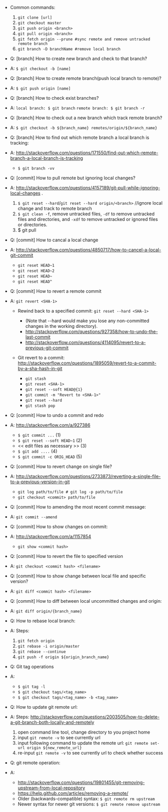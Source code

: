  - Common commands:
   1. `git clone [url]`
   2. `git checkout master`
   3. `git push origin <branch>`
   4. `git pull origin <branch>`
   5. `git fetch origin --prune #sync remote and remove untracked remote branch`
   6. `git branch -D branchName #remove local branch`
 
 - Q: [branch] How to create new branch and check to that branch?
 - A: `$ git checkout -b [name]`

 - Q: [branch] How to create remote branch(push local branch to remote)?
 - A: `$ git push origin [name]`

 - Q: [branch] How to check exist branches?
 - A: `local branch: $ git branch`
       `remote branch: $ git branch -r`

 - Q: [branch] How to check out a new branch which track remote branch?
 - A: `$ git checkout -b ${branch_name} remotes/origin/${branch_name}`

 - Q: [branch] How to find out which remote branch a local branch is tracking:
 - A: http://stackoverflow.com/questions/171550/find-out-which-remote-branch-a-local-branch-is-tracking
   - `$ git branch -vv`

 - Q: [commit] How to pull remote but ignoring local changes?
 - A: http://stackoverflow.com/questions/4157189/git-pull-while-ignoring-local-changes . 
   1. `$ git reset --hard`/`git reset --hard origin/<branch>` //ignore local change and track to remote branch
   2. `$ git clean -f`, remove untracked files, `-df` to remove untracked files and directories, and `-xdf` to remove untracked or ignored files or directories.
   3. $ git pull 

 - Q: [commit] How to cancal a local change
 - A: http://stackoverflow.com/questions/4850717/how-to-cancel-a-local-git-commit 
   - `git reset HEAD~1`
   - `git reset HEAD~2`
   - `git reset HEAD~`
   - `git reset HEAD^`

 - Q: [commit] How to revert a remote commit
 - A: `git revert <SHA-1>`
   - Rewind back to a specified commit: `git reset --hard <SHA-1>`
     - (Note that --hard would make you lose any non-committed changes in the working directory).
     - http://stackoverflow.com/questions/927358/how-to-undo-the-last-commit 
     - http://stackoverflow.com/questions/4114095/revert-to-a-previous-git-commit 

   - Git revert to a commit: http://stackoverflow.com/questions/1895059/revert-to-a-commit-by-a-sha-hash-in-git
     - `git stash`
     - `git reset <SHA-1>`
     - `git reset --soft HEAD@{1}`
     - `git commit -m "Revert to <SHA-1>"`
     - `git reset --hard`
     - `git stash pop`

 - Q: [commit] How to undo a commit and redo
 - A: http://stackoverflow.com/a/927386 
   - `$ git commit ...` (1)
   - `$ git reset --soft HEAD~1` (2)
   - << edit files as necessary >> (3)
   - `$ git add ....` (4)
   - `$ git commit -c ORIG_HEAD` (5)

 - Q: [commit] How to revert change on single file?
 - A: http://stackoverflow.com/questions/2733873/reverting-a-single-file-to-a-previous-version-in-git
   - `git log path/to/file # git log -p path/to/file`
   - `git checkout <commit> path/to/file`

 - Q: [commit] How to amending the most recent commit message:
 - A: `git commit --amend`


 - Q: [commit] How to show changes on commit:
 - A: http://stackoverflow.com/a/1157854 
   - `git show <commit hash>`

 - Q: [commit] How to revert the file to specified version
 - A: `git checkout <commit hash> <filename>`

 - Q: [commit] How to show change between local file and specific version?
 - A: `git diff <commit hash> <filename>`

 - Q: [commit] How to diff between local uncommitted changes and origin:
 - A: `git diff origin/{branch_name}`

 - Q: How to rebase local branch:
 - A: Steps: 
   1. `git fetch origin`
   2. `git rebase -i origin/master`
   3. `git rebase --continue`
   4. `git push -f origin ${origin_branch_name}`

 - Q: Git tag operations
 - A:
   - `$ git tag -l`
   - `$ git checkout tags/<tag_name>`
   - `$ git checkout tags/<tag_name> -b <tag_name>`

 - Q: How to update git remote url:
 - A: Steps: http://stackoverflow.com/questions/2003505/how-to-delete-a-git-branch-both-locally-and-remotely
   1. open command line tool, change directory to you project home
   2. input `git remote -v` to see currently url
   3. input following command to update the remote url: `git remote set-url origin ${new_remote_url}`
   4. re-input `git remote -v` to see currently url to check whether success

 - Q: git remote operation:
 - A:
   - http://stackoverflow.com/questions/19801455/git-removing-upstream-from-local-repository 
   - https://help.github.com/articles/removing-a-remote/ 
   - Older (backwards-compatible) syntax: `$ git remote rm upstream`
   - Newer syntax for newer git versions: `$ git remote remove upstream`




